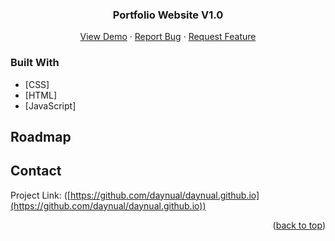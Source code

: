 <!-- PROJECT LOGO -->
<h3 align="center">Portfolio Website V1.0</h3>

  <p align="center">
    <a href="https://daynual.github.io">View Demo</a>
    ·
    <a href="https://github.com/daynual/daynual.github.io/issues">Report Bug</a>
    ·
    <a href="https://github.com/daynual/daynual.github.io/issues">Request Feature</a>
  </p>
</div>



### Built With

* [CSS]
* [HTML]
* [JavaScript]




<!-- ROADMAP -->
## Roadmap

<!-- CONTACT -->
## Contact

Project Link: ([https://github.com/daynual/daynual.github.io](https://github.com/daynual/daynual.github.io))

<p align="right">(<a href="#top">back to top</a>)</p>
